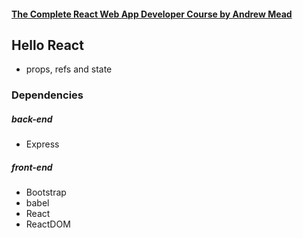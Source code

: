 #### [The Complete React Web App Developer Course by Andrew Mead](https://www.udemy.com/the-complete-react-web-app-developer-course/)

## Hello React

* props, refs and state

### Dependencies

##### back-end

* Express

##### front-end

* Bootstrap
* babel
* React
* ReactDOM
